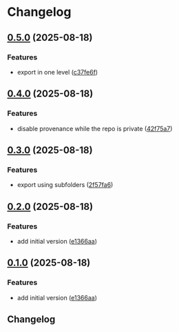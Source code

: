 # Changelog

## [0.5.0](https://github.com/CodelyTV/typescript-mcp-client/compare/v0.4.0...v0.5.0) (2025-08-18)


### Features

* export in one level ([c37fe6f](https://github.com/CodelyTV/typescript-mcp-client/commit/c37fe6ff8c1c81fc9e9c734dbe8793695e4cbda2))

## [0.4.0](https://github.com/CodelyTV/typescript-mcp-client/compare/v0.3.0...v0.4.0) (2025-08-18)


### Features

* disable provenance while the repo is private ([42f75a7](https://github.com/CodelyTV/typescript-mcp-client/commit/42f75a7ed8aab71725f620d056a6a02f5b0125a8))

## [0.3.0](https://github.com/CodelyTV/typescript-mcp-client/compare/v0.2.0...v0.3.0) (2025-08-18)


### Features

* export using subfolders ([2f57fa6](https://github.com/CodelyTV/typescript-mcp-client/commit/2f57fa6a1739b5a1cac82ff2fa9a29a1599e92e4))

## [0.2.0](https://github.com/CodelyTV/typescript-mcp-client/compare/v0.1.0...v0.2.0) (2025-08-18)


### Features

* add initial version ([e1366aa](https://github.com/CodelyTV/typescript-mcp-client/commit/e1366aaba676d3a29ec14a5a2a880d9e1fb8bf2a))

## [0.1.0](https://github.com/CodelyTV/typescript-mcp-client/compare/v0.0.1...v0.1.0) (2025-08-18)


### Features

* add initial version ([e1366aa](https://github.com/CodelyTV/typescript-mcp-client/commit/e1366aaba676d3a29ec14a5a2a880d9e1fb8bf2a))

## Changelog
